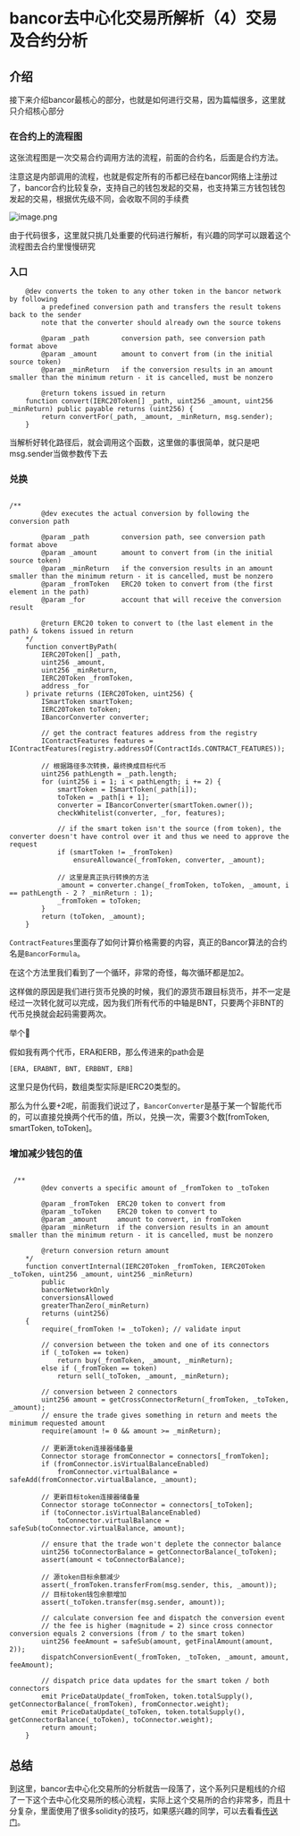 # bancor去中心化交易所解析（4）交易及合约分析

## 介绍

接下来介绍bancor最核心的部分，也就是如何进行交易，因为篇幅很多，这里就只介绍核心部分

### 在合约上的流程图

这张流程图是一次交易合约调用方法的流程，前面的合约名，后面是合约方法。

注意这是内部调用的流程，也就是假定所有的币都已经在bancor网络上注册过了，bancor合约比较复杂，支持自己的钱包发起的交易，也支持第三方钱包钱包发起的交易，根据优先级不同，会收取不同的手续费

![image.png](https://upload-images.jianshu.io/upload_images/13856335-d938132984e2b55a.png?imageMogr2/auto-orient/strip%7CimageView2/2/w/1240)


由于代码很多，这里就只挑几处重要的代码进行解析，有兴趣的同学可以跟着这个流程图去合约里慢慢研究

### 入口

```solidity
    @dev converts the token to any other token in the bancor network by following
        a predefined conversion path and transfers the result tokens back to the sender
        note that the converter should already own the source tokens

        @param _path        conversion path, see conversion path format above
        @param _amount      amount to convert from (in the initial source token)
        @param _minReturn   if the conversion results in an amount smaller than the minimum return - it is cancelled, must be nonzero

        @return tokens issued in return
    function convert(IERC20Token[] _path, uint256 _amount, uint256 _minReturn) public payable returns (uint256) {
        return convertFor(_path, _amount, _minReturn, msg.sender);
    }

```
当解析好转化路径后，就会调用这个函数，这里做的事很简单，就只是吧msg.sender当做参数传下去


### 兑换

```solidity

/**
        @dev executes the actual conversion by following the conversion path

        @param _path        conversion path, see conversion path format above
        @param _amount      amount to convert from (in the initial source token)
        @param _minReturn   if the conversion results in an amount smaller than the minimum return - it is cancelled, must be nonzero
        @param _fromToken   ERC20 token to convert from (the first element in the path)
        @param _for         account that will receive the conversion result

        @return ERC20 token to convert to (the last element in the path) & tokens issued in return
    */
    function convertByPath(
        IERC20Token[] _path,
        uint256 _amount,
        uint256 _minReturn,
        IERC20Token _fromToken,
        address _for
    ) private returns (IERC20Token, uint256) {
        ISmartToken smartToken;
        IERC20Token toToken;
        IBancorConverter converter;

        // get the contract features address from the registry
        IContractFeatures features = IContractFeatures(registry.addressOf(ContractIds.CONTRACT_FEATURES));

        // 根据路径多次转换，最终换成目标代币
        uint256 pathLength = _path.length;
        for (uint256 i = 1; i < pathLength; i += 2) {
            smartToken = ISmartToken(_path[i]);
            toToken = _path[i + 1];
            converter = IBancorConverter(smartToken.owner());
            checkWhitelist(converter, _for, features);

            // if the smart token isn't the source (from token), the converter doesn't have control over it and thus we need to approve the request
            if (smartToken != _fromToken)
                ensureAllowance(_fromToken, converter, _amount);

            // 这里是真正执行转换的方法
            _amount = converter.change(_fromToken, toToken, _amount, i == pathLength - 2 ? _minReturn : 1);
            _fromToken = toToken;
        }
        return (toToken, _amount);
    }

```

`ContractFeatures`里面存了如何计算价格需要的内容，真正的Bancor算法的合约名是`BancorFormula`。

在这个方法里我们看到了一个循环，非常的奇怪，每次循环都是加2。

这样做的原因是我们进行货币兑换的时候，我们的源货币跟目标货币，并不一定是经过一次转化就可以完成，因为我们所有代币的中轴是BNT，只要两个非BNT的代币兑换就会起码需要两次。

举个🌰

假如我有两个代币，ERA和ERB，那么传进来的path会是

```
[ERA, ERABNT, BNT, ERBBNT, ERB]
```

这里只是伪代码，数组类型实际是IERC20类型的。

那么为什么要+2呢，前面我们说过了，`BancorConverter`是基于某一个智能代币的，可以直接兑换两个代币的值，所以，兑换一次，需要3个数[fromToken, smartToken, toToken]。

### 增加减少钱包的值

```solidity

 /**
        @dev converts a specific amount of _fromToken to _toToken

        @param _fromToken  ERC20 token to convert from
        @param _toToken    ERC20 token to convert to
        @param _amount     amount to convert, in fromToken
        @param _minReturn  if the conversion results in an amount smaller than the minimum return - it is cancelled, must be nonzero

        @return conversion return amount
    */
    function convertInternal(IERC20Token _fromToken, IERC20Token _toToken, uint256 _amount, uint256 _minReturn)
        public
        bancorNetworkOnly
        conversionsAllowed
        greaterThanZero(_minReturn)
        returns (uint256)
    {
        require(_fromToken != _toToken); // validate input

        // conversion between the token and one of its connectors
        if (_toToken == token)
            return buy(_fromToken, _amount, _minReturn);
        else if (_fromToken == token)
            return sell(_toToken, _amount, _minReturn);

        // conversion between 2 connectors
        uint256 amount = getCrossConnectorReturn(_fromToken, _toToken, _amount);
        // ensure the trade gives something in return and meets the minimum requested amount
        require(amount != 0 && amount >= _minReturn);

        // 更新源token连接器储备量
        Connector storage fromConnector = connectors[_fromToken];
        if (fromConnector.isVirtualBalanceEnabled)
            fromConnector.virtualBalance = safeAdd(fromConnector.virtualBalance, _amount);

        // 更新目标token连接器储备量
        Connector storage toConnector = connectors[_toToken];
        if (toConnector.isVirtualBalanceEnabled)
            toConnector.virtualBalance = safeSub(toConnector.virtualBalance, amount);

        // ensure that the trade won't deplete the connector balance
        uint256 toConnectorBalance = getConnectorBalance(_toToken);
        assert(amount < toConnectorBalance);

        // 源token目标余额减少
        assert(_fromToken.transferFrom(msg.sender, this, _amount));
        // 目标token钱包余额增加
        assert(_toToken.transfer(msg.sender, amount));

        // calculate conversion fee and dispatch the conversion event
        // the fee is higher (magnitude = 2) since cross connector conversion equals 2 conversions (from / to the smart token)
        uint256 feeAmount = safeSub(amount, getFinalAmount(amount, 2));
        dispatchConversionEvent(_fromToken, _toToken, _amount, amount, feeAmount);

        // dispatch price data updates for the smart token / both connectors
        emit PriceDataUpdate(_fromToken, token.totalSupply(), getConnectorBalance(_fromToken), fromConnector.weight);
        emit PriceDataUpdate(_toToken, token.totalSupply(), getConnectorBalance(_toToken), toConnector.weight);
        return amount;
    }

```


## 总结

到这里，bancor去中心化交易所的分析就告一段落了，这个系列只是粗线的介绍了一下这个去中心化交易所的核心流程，实际上这个交易所的合约非常多，而且十分复杂，里面使用了很多solidity的技巧，如果感兴趣的同学，可以去看看[传送门](https://github.com/bancorprotocol)。